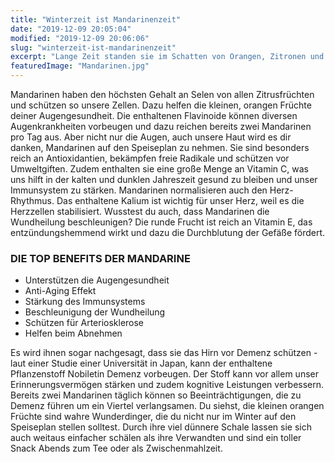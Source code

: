 ```yaml
---
title: "Winterzeit ist Mandarinenzeit"
date: "2019-12-09 20:05:04"
modified: "2019-12-09 20:06:06"
slug: "winterzeit-ist-mandarinenzeit"
excerpt: "Lange Zeit standen sie im Schatten von Orangen, Zitronen und Co. - neuste Studien zeigen jetzt, wie gesund sie wirklich sind, die Mandarinen. "
featuredImage: "Mandarinen.jpg"
---
```


Mandarinen haben den höchsten Gehalt an Selen von allen Zitrusfrüchten und schützen so unsere Zellen. Dazu helfen die kleinen, orangen Früchte deiner Augengesundheit. Die enthaltenen Flavinoide können diversen Augenkrankheiten vorbeugen und dazu reichen bereits zwei Mandarinen pro Tag aus. Aber nicht nur die Augen, auch unsere Haut wird es dir danken, Mandarinen auf den Speiseplan zu nehmen. Sie sind besonders reich an Antioxidantien, bekämpfen freie Radikale und schützen vor Umweltgiften. Zudem enthalten sie eine große Menge an Vitamin C, was uns hilft in der kalten und dunklen Jahreszeit gesund zu bleiben und unser Immunsystem zu stärken. Mandarinen normalisieren auch den Herz-Rhythmus. Das enthaltene Kalium ist wichtig für unser Herz, weil es die Herzzellen stabilisiert. Wusstest du auch, dass Mandarinen die Wundheilung beschleunigen? Die runde Frucht ist reich an Vitamin E, das entzündungshemmend wirkt und dazu die Durchblutung der Gefäße fördert.

### DIE TOP BENEFITS DER MANDARINE

*   Unterstützen die Augengesundheit
*   Anti-Aging Effekt
*   Stärkung des Immunsystems
*   Beschleunigung der Wundheilung
*   Schützen für Arteriosklerose
*   Helfen beim Abnehmen

Es wird ihnen sogar nachgesagt, dass sie das Hirn vor Demenz schützen - laut einer Studie einer Universität in Japan, kann der enthaltene Pflanzenstoff Nobiletin Demenz vorbeugen. Der Stoff kann vor allem unser Erinnerungsvermögen stärken und zudem kognitive Leistungen verbessern. Bereits zwei Mandarinen täglich können so Beeinträchtigungen, die zu Demenz führen um ein Viertel verlangsamen. Du siehst, die kleinen orangen Früchte sind wahre Wunderdinger, die du nicht nur im Winter auf den Speiseplan stellen solltest. Durch ihre viel dünnere Schale lassen sie sich auch weitaus einfacher schälen als ihre Verwandten und sind ein toller Snack Abends zum Tee oder als Zwischenmahlzeit.